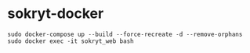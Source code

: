# sokryt-docker
`sudo docker-compose up --build --force-recreate -d --remove-orphans`
`sudo docker exec -it sokryt_web bash`
